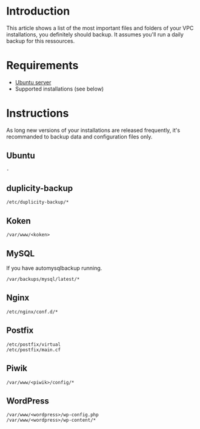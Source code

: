 # Introduction

This article shows a list of the most important files and folders of your VPC installations, you definitely should backup.
It assumes you'll run a daily backup for this ressources.

# Requirements

* [Ubuntu server](https://janikvonrotz.ch/2014/03/13/deploy-ubuntu-server/)
* Supported installations (see below)

# Instructions

As long new versions of your installations are released frequently, it's recommanded to backup data and configuration files only.

## Ubuntu

    -
    
## duplicity-backup

    /etc/duplicity-backup/*

## Koken

    /var/www/<koken>
    
## MySQL

If you have automysqlbackup running.

    /var/backups/mysql/latest/*
    
## Nginx

    /etc/nginx/conf.d/*  

## Postfix

    /etc/postfix/virtual
    /etc/postfix/main.cf

## Piwik

    /var/www/<piwik>/config/*
    
## WordPress

    /var/www/<wordpress>/wp-config.php
    /var/www/<wordpress>/wp-content/*